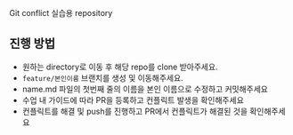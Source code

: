 Git conflict 실습용 repository

## 진행 방법

- 원하는 directory로 이동 후 해당 repo를 clone 받아주세요.
- `feature/본인이름` 브랜치를 생성 및 이동해주세요.
- name.md 파일의 첫번째 줄의 이름을 본인 이름으로 수정하고 커밋해주세요
- 수업 내 가이드에 따라 PR을 등록하고 컨플릭트 발생을 확인해주세요
- 컨플릭트를 해결 및 push를 진행하고 PR에서 컨플릭트가 해결된 것을 확인해주세요

